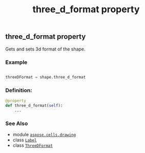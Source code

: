 ﻿---
title: three_d_format property
second_title: Aspose.Cells for Python via .NET API References
description: 
type: docs
weight: 1030
url: /aspose.cells.drawing/label/three_d_format/
is_root: false
---

## three_d_format property


Gets and sets 3d format of the shape.

### Example 


```python

threeDFormat = shape.three_d_format

```
### Definition:
```python
@property
def three_d_format(self):
    ...
```

### See Also
* module [`aspose.cells.drawing`](../../)
* class [`Label`](/cells/python-net/aspose.cells.drawing/label)
* class [`ThreeDFormat`](/cells/python-net/aspose.cells.drawing/threedformat)

